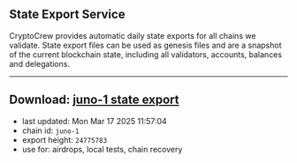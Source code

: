 ## State Export Service
CryptoCrew provides automatic daily state exports for all chains we validate. State export files can be used as genesis files and are a snapshot of the current blockchain state, including all validators, accounts, balances and delegations.

---
**Download: [juno-1 state export](https://dl-eu2.ccvalidators.com/SERVICE/juno/juno-1_export_24775783.json)**
---

- last updated: Mon Mar 17 2025 11:57:04
- chain id: `juno-1`
- export height: `24775783`
- use for: airdrops, local tests, chain recovery
